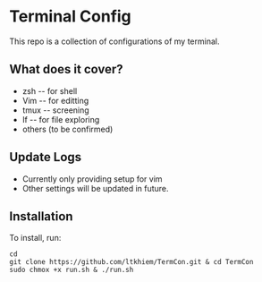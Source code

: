 # Terminal Config

This repo is a collection of configurations of my terminal.


## What does it cover?
- zsh -- for shell
- Vim -- for editting
- tmux -- screening
- lf -- for file exploring
- others (to be confirmed)

## Update Logs
- Currently only providing setup for vim
- Other settings will be updated in future.

## Installation
To install, run:
```
cd 
git clone https://github.com/ltkhiem/TermCon.git & cd TermCon
sudo chmox +x run.sh & ./run.sh
```

